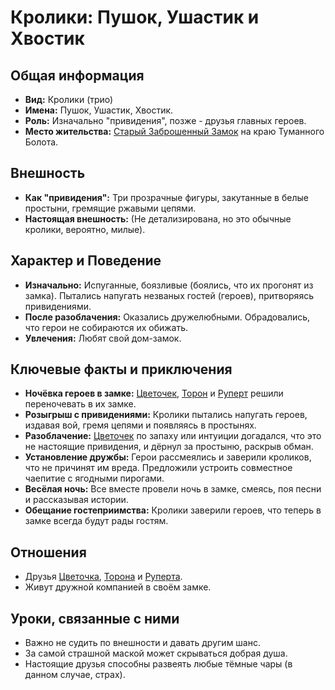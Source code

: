 # Кролики: Пушок, Ушастик и Хвостик

## Общая информация
- **Вид:** Кролики (трио)
- **Имена:** Пушок, Ушастик, Хвостик.
- **Роль:** Изначально "привидения", позже - друзья главных героев.
- **Место жительства:** [Старый Заброшенный Замок](places/stariy_zabroshenniy_zamok_prividenie.md) на краю Туманного Болота.

## Внешность
- **Как "привидения":** Три прозрачные фигуры, закутанные в белые простыни, гремящие ржавыми цепями.
- **Настоящая внешность:** (Не детализирована, но это обычные кролики, вероятно, милые).

## Характер и Поведение
- **Изначально:** Испуганные, боязливые (боялись, что их прогонят из замка). Пытались напугать незваных гостей (героев), притворяясь привидениями.
- **После разоблачения:** Оказались дружелюбными. Обрадовались, что герои не собираются их обижать.
- **Увлечения:** Любят свой дом-замок.

## Ключевые факты и приключения
- **Ночёвка героев в замке:** [Цветочек](characters/main_heroes/cvetochek.md), [Торон](characters/main_heroes/toron.md) и [Руперт](characters/main_heroes/rupert.md) решили переночевать в их замке.
- **Розыгрыш с привидениями:** Кролики пытались напугать героев, издавая вой, гремя цепями и появляясь в простынях.
- **Разоблачение:** [Цветочек](characters/main_heroes/cvetochek.md) по запаху или интуиции догадался, что это не настоящие привидения, и дёрнул за простыню, раскрыв обман.
- **Установление дружбы:** Герои рассмеялись и заверили кроликов, что не причинят им вреда. Предложили устроить совместное чаепитие с ягодными пирогами.
- **Весёлая ночь:** Все вместе провели ночь в замке, смеясь, поя песни и рассказывая истории.
- **Обещание гостеприимства:** Кролики заверили героев, что теперь в замке всегда будут рады гостям.

## Отношения
- Друзья [Цветочка](characters/main_heroes/cvetochek.md), [Торона](characters/main_heroes/toron.md) и [Руперта](characters/main_heroes/rupert.md).
- Живут дружной компанией в своём замке.

## Уроки, связанные с ними
- Важно не судить по внешности и давать другим шанс.
- За самой страшной маской может скрываться добрая душа.
- Настоящие друзья способны развеять любые тёмные чары (в данном случае, страх).
